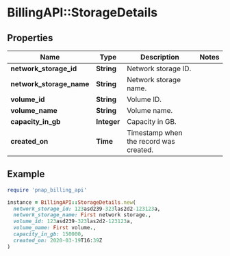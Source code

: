 # BillingAPI::StorageDetails

## Properties

| Name | Type | Description | Notes |
| ---- | ---- | ----------- | ----- |
| **network_storage_id** | **String** | Network storage ID. |  |
| **network_storage_name** | **String** | Network storage name. |  |
| **volume_id** | **String** | Volume ID. |  |
| **volume_name** | **String** | Volume name. |  |
| **capacity_in_gb** | **Integer** | Capacity in GB. |  |
| **created_on** | **Time** | Timestamp when the record was created. |  |

## Example

```ruby
require 'pnap_billing_api'

instance = BillingAPI::StorageDetails.new(
  network_storage_id: 123asd239-323las2d2-123123a,
  network_storage_name: First network storage.,
  volume_id: 123asd239-323las2d2-123123a,
  volume_name: First volume.,
  capacity_in_gb: 150000,
  created_on: 2020-03-19T16:39Z
)
```

